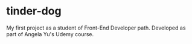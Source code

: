# tinder-dog
My first project as a student of Front-End Developer path. Developed as part of Angela Yu's Udemy course.

